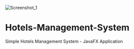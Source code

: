 ![Screenshot_1](https://user-images.githubusercontent.com/73291969/115822187-ccf36c80-a40c-11eb-8242-54fdf5d2fe34.jpg)
# Hotels-Management-System
Simple Hotels Management System - JavaFX Application
